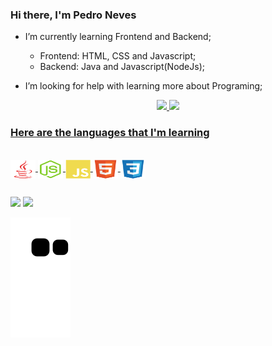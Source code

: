 ### Hi there, I'm Pedro Neves

- I’m currently learning Frontend and Backend;
  - Frontend: HTML, CSS and Javascript;
  - Backend: Java and Javascript(NodeJs);
  
- I’m looking for help with learning more about Programing;

<div align="center">
  <a href="https://github.com/PedroN3ves">
  <img height="180em" src="https://github-readme-stats.vercel.app/api?username=PedroN3ves&show_icons=true&theme=gruvbox&include_all_commits=true&count_private=true"/>
  <img height="180em" src="https://github-readme-stats.vercel.app/api/top-langs/?username=PedroN3ves&layout=compact&langs_count=7&theme=gruvbox"/>
</div>

### Here are the languages that I'm learning

<div style="display: inline_block"><br>
  <img align="center" alt="Java" height="30" width="40" src="https://raw.githubusercontent.com/devicons/devicon/master/icons/java/java-plain.svg">
  <img align="center" alt="NodeJs" height="30" width="40" src="https://raw.githubusercontent.com/devicons/devicon/master/icons/nodejs/nodejs-plain.svg">
  <img align="center" alt="Js" height="30" width="40" src="https://raw.githubusercontent.com/devicons/devicon/master/icons/javascript/javascript-plain.svg">
  <img align="center" alt="HTML" height="30" width="40" src="https://raw.githubusercontent.com/devicons/devicon/master/icons/html5/html5-original.svg">
  <img align="center" alt="CSS" height="30" width="40" src="https://raw.githubusercontent.com/devicons/devicon/master/icons/css3/css3-original.svg">
</div>

##

<div>

  <a href="https://instagram.com/P_n3ves" target="_blank"><img src="https://img.shields.io/badge/-Instagram-%23E4405F?style=for-the-badge&logo=instagram&logoColor=white" target="_blank"></a>
  <a href = "mailto:pedroholiveira784@gmail.com"><img src="https://img.shields.io/badge/-Gmail-%23333?style=for-the-badge&logo=gmail&logoColor=white" target="_blank"></a> 

</div>

![Snake animation](https://github.com/PedroN3ves/PedroN3ves/blob/output/github-contribution-grid-snake.svg)
